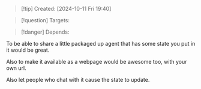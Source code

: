 
>[!tip] Created: [2024-10-11 Fri 19:40]

>[!question] Targets: 

>[!danger] Depends: 

To be able to share a little packaged up agent that has some state you put in it would be great.

Also to make it available as a webpage would be awesome too, with your own url.

Also let people who chat with it cause the state to update.